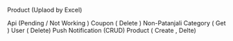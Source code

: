<!-- Punnet Goyal -->
Product (Uplaod by Excel)

Api (Pending / Not Working )
Coupon ( Delete )
Non-Patanjali  Category ( Get )
User ( Delete)
Push Notification (CRUD)
Product ( Create ,  Delte)